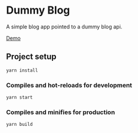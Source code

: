 # Dummy Blog

A simple blog app pointed to a dummy blog api.

[Demo](https://darksoul11.github.io/demos/blog/)

## Project setup
```
yarn install
```

### Compiles and hot-reloads for development
```
yarn start
```

### Compiles and minifies for production
```
yarn build
```

